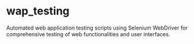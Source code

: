 # wap_testing
Automated web application testing scripts using Selenium WebDriver for comprehensive testing of web functionalities and user interfaces.
